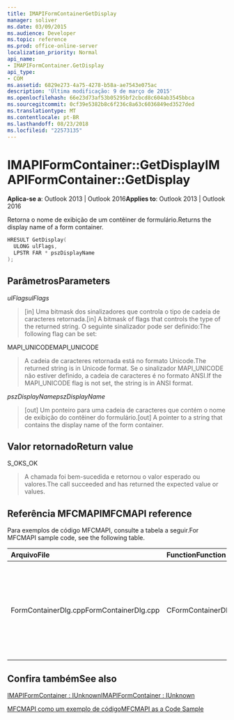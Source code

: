 ```yaml
---
title: IMAPIFormContainerGetDisplay
manager: soliver
ms.date: 03/09/2015
ms.audience: Developer
ms.topic: reference
ms.prod: office-online-server
localization_priority: Normal
api_name:
- IMAPIFormContainer.GetDisplay
api_type:
- COM
ms.assetid: 6829e273-4a75-4278-b58a-ae7543e075ac
description: 'Última modificação: 9 de março de 2015'
ms.openlocfilehash: 66e23d73af53b05295bf2cbcd8c604ab3545bbca
ms.sourcegitcommit: 0cf39e5382b8c6f236c8a63c6036849ed3527ded
ms.translationtype: MT
ms.contentlocale: pt-BR
ms.lasthandoff: 08/23/2018
ms.locfileid: "22573135"
---
```

# <a name="imapiformcontainergetdisplay"></a><span data-ttu-id="875f9-103">IMAPIFormContainer::GetDisplay</span><span class="sxs-lookup"><span data-stu-id="875f9-103">IMAPIFormContainer::GetDisplay</span></span>

  
  
<span data-ttu-id="875f9-104">**Aplica-se a**: Outlook 2013 | Outlook 2016</span><span class="sxs-lookup"><span data-stu-id="875f9-104">**Applies to**: Outlook 2013 | Outlook 2016</span></span> 
  
<span data-ttu-id="875f9-105">Retorna o nome de exibição de um contêiner de formulário.</span><span class="sxs-lookup"><span data-stu-id="875f9-105">Returns the display name of a form container.</span></span>
  
```cpp
HRESULT GetDisplay(
  ULONG ulFlags,
  LPSTR FAR * pszDisplayName
);
```

## <a name="parameters"></a><span data-ttu-id="875f9-106">Parâmetros</span><span class="sxs-lookup"><span data-stu-id="875f9-106">Parameters</span></span>

 <span data-ttu-id="875f9-107">_ulFlags_</span><span class="sxs-lookup"><span data-stu-id="875f9-107">_ulFlags_</span></span>
  
> <span data-ttu-id="875f9-108">[in] Uma bitmask dos sinalizadores que controla o tipo de cadeia de caracteres retornada.</span><span class="sxs-lookup"><span data-stu-id="875f9-108">[in] A bitmask of flags that controls the type of the returned string.</span></span> <span data-ttu-id="875f9-109">O seguinte sinalizador pode ser definido:</span><span class="sxs-lookup"><span data-stu-id="875f9-109">The following flag can be set:</span></span>
    
<span data-ttu-id="875f9-110">MAPI_UNICODE</span><span class="sxs-lookup"><span data-stu-id="875f9-110">MAPI_UNICODE</span></span> 
  
> <span data-ttu-id="875f9-111">A cadeia de caracteres retornada está no formato Unicode.</span><span class="sxs-lookup"><span data-stu-id="875f9-111">The returned string is in Unicode format.</span></span> <span data-ttu-id="875f9-112">Se o sinalizador MAPI_UNICODE não estiver definido, a cadeia de caracteres é no formato ANSI.</span><span class="sxs-lookup"><span data-stu-id="875f9-112">If the MAPI_UNICODE flag is not set, the string is in ANSI format.</span></span>
    
 <span data-ttu-id="875f9-113">_pszDisplayName_</span><span class="sxs-lookup"><span data-stu-id="875f9-113">_pszDisplayName_</span></span>
  
> <span data-ttu-id="875f9-114">[out] Um ponteiro para uma cadeia de caracteres que contém o nome de exibição do contêiner do formulário.</span><span class="sxs-lookup"><span data-stu-id="875f9-114">[out] A pointer to a string that contains the display name of the form container.</span></span>
    
## <a name="return-value"></a><span data-ttu-id="875f9-115">Valor retornado</span><span class="sxs-lookup"><span data-stu-id="875f9-115">Return value</span></span>

<span data-ttu-id="875f9-116">S_OK</span><span class="sxs-lookup"><span data-stu-id="875f9-116">S_OK</span></span> 
  
> <span data-ttu-id="875f9-117">A chamada foi bem-sucedida e retornou o valor esperado ou valores.</span><span class="sxs-lookup"><span data-stu-id="875f9-117">The call succeeded and has returned the expected value or values.</span></span>
    
## <a name="mfcmapi-reference"></a><span data-ttu-id="875f9-118">Referência MFCMAPI</span><span class="sxs-lookup"><span data-stu-id="875f9-118">MFCMAPI reference</span></span>

<span data-ttu-id="875f9-119">Para exemplos de código MFCMAPI, consulte a tabela a seguir.</span><span class="sxs-lookup"><span data-stu-id="875f9-119">For MFCMAPI sample code, see the following table.</span></span>
  
|<span data-ttu-id="875f9-120">**Arquivo**</span><span class="sxs-lookup"><span data-stu-id="875f9-120">**File**</span></span>|<span data-ttu-id="875f9-121">**Function**</span><span class="sxs-lookup"><span data-stu-id="875f9-121">**Function**</span></span>|<span data-ttu-id="875f9-122">**Comment**</span><span class="sxs-lookup"><span data-stu-id="875f9-122">**Comment**</span></span>|
|:-----|:-----|:-----|
|<span data-ttu-id="875f9-123">FormContainerDlg.cpp</span><span class="sxs-lookup"><span data-stu-id="875f9-123">FormContainerDlg.cpp</span></span>  <br/> |<span data-ttu-id="875f9-124">CFormContainerDlg::CFormContainerDlg</span><span class="sxs-lookup"><span data-stu-id="875f9-124">CFormContainerDlg::CFormContainerDlg</span></span>  <br/> |<span data-ttu-id="875f9-125">MFCMAPI usa o método **IMAPIFormContainer::GetDisplay** para obter o nome do contêiner formulário quando ele for processada CFormContainerDlg.</span><span class="sxs-lookup"><span data-stu-id="875f9-125">MFCMAPI uses the **IMAPIFormContainer::GetDisplay** method to get the name of the form container when it renders CFormContainerDlg.</span></span>  <br/> |
   
## <a name="see-also"></a><span data-ttu-id="875f9-126">Confira também</span><span class="sxs-lookup"><span data-stu-id="875f9-126">See also</span></span>



[<span data-ttu-id="875f9-127">IMAPIFormContainer : IUnknown</span><span class="sxs-lookup"><span data-stu-id="875f9-127">IMAPIFormContainer : IUnknown</span></span>](imapiformcontaineriunknown.md)


[<span data-ttu-id="875f9-128">MFCMAPI como um exemplo de código</span><span class="sxs-lookup"><span data-stu-id="875f9-128">MFCMAPI as a Code Sample</span></span>](mfcmapi-as-a-code-sample.md)

